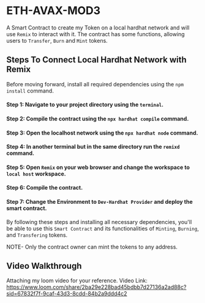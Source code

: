 # ETH-AVAX-MOD3
A Smart Contract to create my Token on a local hardhat network and will use `Remix` to interact with it. The contract has some functions, allowing users to `Transfer`, `Burn` and `Mint` tokens.

## Steps To Connect Local Hardhat Network with Remix

Before moving forward, install all required dependencies using the `npm install` command. 

#### Step 1: Navigate to your project directory using the `terminal`.
#### Step 2: Compile the contract using the `npx hardhat compile` command.
#### Step 3: Open the localhost network using the `npx hardhat node` command.
#### Step 4: In another terminal but in the same directory run the `remixd` command.
#### Step 5: Open `Remix` on your web browser and change the workspace to `local host` workspace.
#### Step 6: Compile the contract.
#### Step 7: Change the Environment to `Dev-Hardhat Provider` and deploy the smart contract.

By following these steps and installing all necessary dependencies, you'll be able to use this `Smart Contract` and its functionalities of `Minting`, `Burning`, and `Transfering` tokens.

NOTE- Only the contract owner can mint the tokens to any address.

## Video Walkthrough

Attaching my loom video for your reference. 
Video Link: https://www.loom.com/share/2ba29e228bad45bdbb7d27136a2ad88c?sid=67832f7f-9caf-43d3-8cdd-84b2a9ddd4c2

